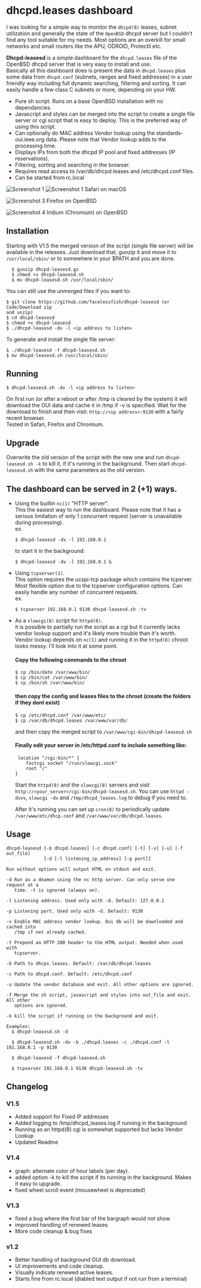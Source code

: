 # dhcpd.leases dashboard
I was looking for a simple way to monitor the `dhcpd(8)` leases, subnet utilization
and generally the state of the `OpenBSD` dhcpd server but I couldn't find any
tool suitable for my needs. Most options are an overkill for small networks and small routers like the APU, ODROID, Protectli etc.  

**Dhcpd-leasesd** is a simple dashboard for the `dhcpd.leases` file of the OpenBSD dhcpd server
that is very easy to install and use.  
Basically all this dashboard does is present the data in `dhcpd.leases` plus some
data from `dhcpd.conf` (subnets, ranges and fixed addresses) in a user friendly way
including full dynamic searching, filtering and sorting.
It can easily handle a few class C subnets or more, depending on your HW. 

- Pure sh script. Runs on a base OpenBSD installation with no dependancies.
- Javascript and styles can be merged into the script to create a single file 
  server or cgi script that is easy to deploy. This is the preferred way of 
  using this script.
- Can optionally do MAC address Vendor lookup using the standards-oui.ieee.org 
  data. Please note that Vendor lookup adds to the processing time.
- Displays IPs from both the dhcpd IP pool and fixed addresses (IP reservations).
- Filtering, sorting and searching in the browser.
- Requires read access to /var/db/dhcpd.leases and /etc/dhcpd.conf files.
- Can be started from rc.local

![Screenshot 1](screenshots/V1.5_macos_safari_1.png)
![Screenshot 1](screenshots/V1.5_macos_safari_2.png)
Safari on macOS

![Screenshot 3](screenshots/V1.5_openbsd_firefox.png)
Firefox on OpenBSD

![Screenshot 4](screenshots/V1.5_openbsd_iridium_1.png)
Iridium (Chromium) on OpenBSD


## Installation
Starting with V1.5 the merged version of the script (single file server) will be available in the releases. Just download that, gunzip it and move it to `/usr/local/sbin/` or to somewhere in your $PATH and you are done.
```
  $ gunzip dhcpd-leasesd.gz
  $ chmod +x dhcpd-leasesd.sh
  $ mv dhcpd-leasesd.sh /usr/local/sbin/
```
You can still use the unmerged files if you want to:
```
$ git clone https://github.com/facelessfish/dhcpd-leasesd (or Code/Download zip
and unzip)
$ cd dhcpd-leasesd
$ chmod +x dhcpd-leasesd
$ ./dhcpd-leasesd -dv -l <ip address to listen>
```
To generate and install the single file server:
```
$ ./dhcpd-leasesd -f dhcpd-leasesd.sh
$ mv dhcpd-leasesd.sh /usr/local/sbin/
```
## Running
```
$ dhcpd-leasesd.sh -dv -l <ip address to listen>
```

On first run (or after a reboot or after /tmp is cleared by the system)
it will download the OUI data and cache it in /tmp if -v is specified.
Wait for the download to finish and then visit:
`http://<ip address>:9130` with a fairly recent browser.  
Tested in Safari, Firefox and Chromium.

## Upgrade
Overwrite the old version of the script with the new one and run `dhcpd-leasesd.sh -k` to kill it, if it's running in the background. Then start `dhcpd-leasesd.sh` with the same parameters as the old version. 

## The dashboard can be served in 2 (+1) ways.

  - Using the builtin `nc(1)` "HTTP server".  
    This the easiest way to run the dashboard. Please note that it has a 
    serious limitation of only 1 concurrent request (server is unavailable 
    during processing).  
    ex.
    ```
    $ dhcpd-leasesd -dv -l 192.168.0.1
    ```
    to start it in the background:
    ```
    $ dhcpd-leasesd -dv -l 192.168.0.1 &
    ```

  - Using `tcpserver(1)`.  
    This option requires the ucspi-tcp package which contains the tcpsrver. 
    Most flexible option due to the tcpserver configuration options. Can easily
    handle any number of concurrent requests.  
    ex.
    ```
    $ tcpserver 192.168.0.1 9130 dhcpd-leasesd.sh -tv
    ```

  - As a `slowcgi(8)` script for `httpd(8)`.  
   it is possible to partially run the script as a cgi but it currently lacks vendor lookup support and it's likely more trouble than it's worth. Vendor lookup depends on `nc(1)` and running it in the `httpd(8)` chroot looks messy. I'll look into it at some point.
    #### Copy the following commands to the chroot
    ```
    $ cp /bin/date /var/www/bin/
    $ cp /bin/cat /var/www/bin/
    $ cp /bin/sh /var/www/bin/
    ```
    #### then copy the config and leases files to the chroot (create the folders if they dont exist)
    ```
    $ cp /etc/dhcpd.conf /var/www/etc/
    $ cp /var/db/dhcpd.leases /var/www/var/db/
    ```
    and then copy the merged script to `/var/www/cgi-bin/dhcpd-leasesd.sh`
    #### Finally edit your server in /etc/httpd.conf to include something like:
    ```
     location "/cgi-bin/*" {
        fastcgi socket "/run/slowcgi.sock"
        root "/"
    }
    ```
    Start the `httpd(8)` and the `slowcgi(8)` servers and visit `http://<your_server>/cgi-bin/dhcpd-leasesd.sh`.
    You can use `httpd -dvvv`,  `slowcgi -dv` and `/tmp/dhcpd_leases.log` to debug if you need to.  

    After it's running you can set up `cron(8)` to periodically update `/var/www/etc/dhcp.conf` and `/var/www/var/db/dhcpd.leases`.

## Usage
```
dhcpd-leasesd [-b dhcpd.leases] [-c dhcpd.conf] [-t] [-v] [-u] [-f out_file] 
              [-d [-l listening_ip_address] [-p port]] 

Run without options will output HTML on stdout and exit.

-d Run as a deamon using the nc http server. Can only serve one request at a 
   time. -t is ignored (always on).

-l Listening address. Used only with -d. Default: 127.0.0.1

-p Listening port. Used only with -d. Default: 9130

-v Enable MAC address vendor lookup. Oui db will be downloaded and cached into
   /tmp if not already cached.

-t Prepend an HTTP 200 header to the HTML output. Needed when used with 
   tcpserver.

-b Path to dhcps.leases. Default: /var/db/dhcpd.leases

-c Path to dhcpd.conf. Default: /etc/dhcpd.conf

-u Update the vendor database and exit. All other options are ignored.

-f Merge the sh script, javascript and styles into out_file and exit. All other
   options are ignored.

-k kill the script if running in the background and exit.

Examples:
  $ dhcpd-leasesd.sh -d

  $ dhcpd-leasesd.sh -dv -b ./dhcpd.leases -c ./dhcpd.conf -l 192.168.0.1 -p 9130

  $ dhcpd-leasesd -f dhcpd-leasesd.sh 

  $ tcpserver 192.168.0.1 9130 dhcpd-leasesd.sh -tv

```


## Changelog
### V1.5
- Added support for Fixed IP addresses
- Added logging to /tmp/dhcpd_leases.log if running in the background
- Running as an httpd(8) cgi is somewhat supported but lacks Vendor Lookup
- Updated Readme

### V1.4
- graph: alternate color of hour labels (per day).
- added option -k to kill the script if its running in the background. Makes it easy to upgrade.
- fixed wheel scroll event (mousewheel is deprecated)

### V1.3
- fixed a bug where the first bar of the bargraph would not show
- improved handling of renewed leases
- More code cleanup & bug fixes

### v1.2
- Better handling of background OUI db download.
- UI improvements and code cleanup.
- Visually indicate renewed active leases.
- Starts fine from rc.local (diabled text output if not run from a terminal)
